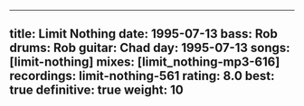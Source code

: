 
---
title: Limit Nothing
date: 1995-07-13
bass:	Rob
drums:	Rob
guitar:	Chad
day: 1995-07-13
songs: [limit-nothing]
mixes: [limit_nothing-mp3-616]
recordings: limit-nothing-561
rating: 8.0
best: true
definitive: true
weight: 10
---
